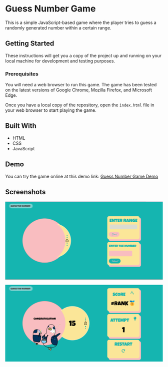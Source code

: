 # Guess Number Game

This is a simple JavaScript-based game where the player tries to guess a randomly generated number within a certain range.

## Getting Started

These instructions will get you a copy of the project up and running on your local machine for development and testing purposes.

### Prerequisites

You will need a web browser to run this game. The game has been tested on the latest versions of Google Chrome, Mozilla Firefox, and Microsoft Edge.

Once you have a local copy of the repository, open the `index.html` file in your web browser to start playing the game.

## Built With

- HTML
- CSS
- JavaScript

## Demo

You can try the game online at this demo link: [Guess Number Game Demo](https://courageous-crepe-985e1b.netlify.app/)

## Screenshots

![Guess Number Game Screenshot 1](</img/Screenshot%20(239).png>)

![Guess Number Game Screenshot 2](</img/Screenshot%20(240).png>)
